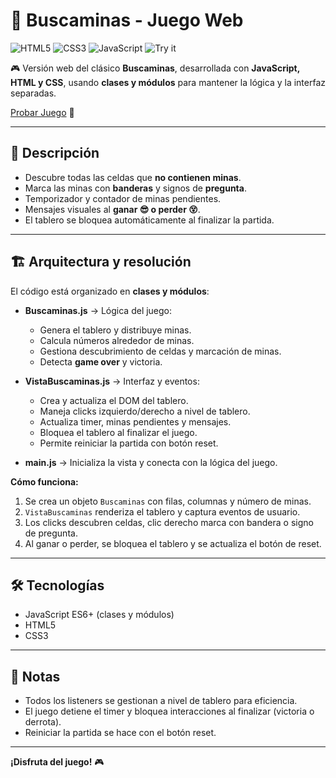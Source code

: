 # 🎯 Buscaminas - Juego Web

![HTML5](https://img.shields.io/badge/HTML5-E34F26?style=for-the-badge&logo=html5&logoColor=white)
![CSS3](https://img.shields.io/badge/CSS3-1572B6?style=for-the-badge&logo=css3&logoColor=white)
![JavaScript](https://img.shields.io/badge/JavaScript-F7DF1E?style=for-the-badge&logo=javascript&logoColor=black)
![Try it](https://img.shields.io/badge/Try%20it-Online-brightgreen?style=for-the-badge)

🎮 Versión web del clásico **Buscaminas**, desarrollada con **JavaScript, HTML y CSS**, usando **clases y módulos** para mantener la lógica y la interfaz separadas.

<a target="_blank" href="https://macauy.github.io/buscaminas/" >Probar Juego</a> 🚀

---

## 🚀 Descripción

- Descubre todas las celdas que **no contienen minas**.
- Marca las minas con **banderas** y signos de **pregunta**.
- Temporizador y contador de minas pendientes.
- Mensajes visuales al **ganar 😎 o perder 😵**.
- El tablero se bloquea automáticamente al finalizar la partida.

---

## 🏗 Arquitectura y resolución

El código está organizado en **clases y módulos**:

- **Buscaminas.js** → Lógica del juego:

  - Genera el tablero y distribuye minas.
  - Calcula números alrededor de minas.
  - Gestiona descubrimiento de celdas y marcación de minas.
  - Detecta **game over** y victoria.

- **VistaBuscaminas.js** → Interfaz y eventos:

  - Crea y actualiza el DOM del tablero.
  - Maneja clicks izquierdo/derecho a nivel de tablero.
  - Actualiza timer, minas pendientes y mensajes.
  - Bloquea el tablero al finalizar el juego.
  - Permite reiniciar la partida con botón reset.

- **main.js** → Inicializa la vista y conecta con la lógica del juego.

**Cómo funciona:**

1. Se crea un objeto `Buscaminas` con filas, columnas y número de minas.
2. `VistaBuscaminas` renderiza el tablero y captura eventos de usuario.
3. Los clicks descubren celdas, clic derecho marca con bandera o signo de pregunta.
4. Al ganar o perder, se bloquea el tablero y se actualiza el botón de reset.

---

## 🛠 Tecnologías

- JavaScript ES6+ (clases y módulos)
- HTML5
- CSS3

---

## 📌 Notas

- Todos los listeners se gestionan a nivel de tablero para eficiencia.
- El juego detiene el timer y bloquea interacciones al finalizar (victoria o derrota).
- Reiniciar la partida se hace con el botón reset.

---

**¡Disfruta del juego!** 🎮

